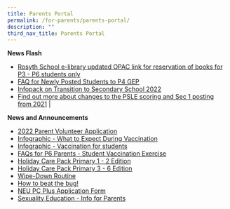 ```yaml
---
title: Parents Portal
permalink: /for-parents/parents-portal/
description: ""
third_nav_title: Parents Portal
---
```

**News Flash**
* [Rosyth School e-library updated OPAC link for reservation of books for P3 - P6 students only](https://schoolibrary.moe.edu.sg/rosyth/cgi-bin/spydus.exe/MSGTRN/WPAC/HOME) 
* [FAQ for Newly Posted Students to P4 GEP](/files/PostingFlowchart_FAQ_(for_parents)%20(1).pdf)
* [Infopack on Transition to Secondary School 2022](/files/Infopack%20on%20Transition%20to%20Secondary%20Schools%202022%20(1).pdf)
* [Find out more about changes to the PSLE scoring and Sec 1 posting from 2021](https://www.moe.gov.sg/page%20not%20found?item=%2fmicrosites%2fpsle%2f&user=extranet%5cAnonymous&site=moe-website) | 

<p> </p>

**News and Announcements**
* [2022 Parent Volunteer Application ](https://moe-rosyth-staging.netlify.app/announcements/announcements/2022-parent-volunteer-applications)
* [Infographic - What to Expect During Vaccination](/files/Infographic%20-%20What%20to%20Expect%20During%20Vaccination.pdf)
* [Infographic - Vaccination for students](/files/Infographic%20-%20Vaccination%20for%20Students.pdf)[](https://rosyth-moe-edu-sg-admin.cwp.sg/qql/slot/u178/Sub%20pages/Primary%206%20Tab/PDF/Infographic%20-%20Vaccination%20for%20Students.pdf)
* [FAQs for P6 Parents - Student Vaccination Exercise](/files/FAQs%20for%20P6%20Parents%20-%20Student%20Vaccination%20Exercise.pdf) 
* [Holiday Care Pack Primary 1 - 2 Edition](/files/Holiday%20Care%20Pack%20Pri%201%20-2%20Edition(5May).pdf) 
* [Holiday Care Pack Primary 3 - 6 Edition](/files/Holiday%20Care%20Pack%20Pri%203%20-%206%20Edition(5May).pdf) 
* [Wipe-Down Routine ](https://rosyth-moe-edu-sg-admin.cwp.sg/others/announcements/wipe-down-routine) 
* [How to beat the bug!](https://rosyth-moe-edu-sg-admin.cwp.sg/others/announcements/how-to-beat-the-bug) 
* [NEU PC Plus Application Form](/files/Application%20Form%20for%20MOE-SPED%20FAS%20v4.pdf)
* [Sexuality Education - Info for Parents](/files/Info_on_SEd_for_RS_website_2022_final.pdf)

<p> </p>